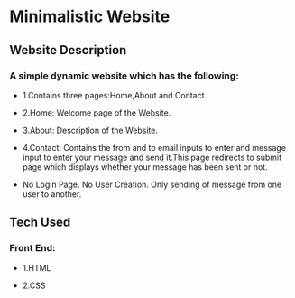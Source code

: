 # Minimalistic Website
## Website Description
### A simple dynamic website which has the following:
+ 1.Contains three pages:Home,About and Contact.
- 2.Home: Welcome page of the Website.
* 3.About: Description of the Website.
+ 4.Contact: Contains the from and to email inputs to enter and message input to enter your message and send it.This page redirects to submit page which displays whether your message has been sent or not.
- No Login Page. No User Creation. Only sending of message from one user to another.
## Tech Used
### Front End:
 - 1.HTML
 * 2.CSS
